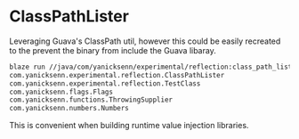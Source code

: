 # ClassPathLister

Leveraging Guava's ClassPath util, however this could be easily recreated to the prevent the binary from include the Guava libaray.

```bash
blaze run //java/com/yanicksenn/experimental/reflection:class_path_lister
com.yanicksenn.experimental.reflection.ClassPathLister
com.yanicksenn.experimental.reflection.TestClass
com.yanicksenn.flags.Flags
com.yanicksenn.functions.ThrowingSupplier
com.yanicksenn.numbers.Numbers
```

This is convenient when building runtime value injection libraries.